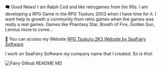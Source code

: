 :left_speech_bubble: Good News! I am Ralph Cod and like retrogames from the 90s. I am developing a RPG Game in the RPG Tsukuru 2003 when I have time for it. I want help to growth a community from retro games when the games was really a real games. Games like Phantasy Star, Breath of Fire, Golden Sun, Lennus more to come...

:cowboy_hat_face: You can access my Website <a href="https://rpgtsukurugold2k3.github.io">RPG Tsukuru 2K3 Website by SeaFairy Software</a>

I work on SeaFairy Software my company name that I created. So is this!


![Fairy Github README MD](https://github.com/user-attachments/assets/4242e640-b581-4432-9dc1-925b696c40ee)

